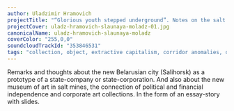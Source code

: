 ```yaml
---
author: Uladzimir Hramovich
projectTitle: "“Glorious youth stepped underground”. Notes on the salt galleries as museums of the corporation-state"
projectCover: uladz-hramovich-slaunaya-moladz-01.jpg
canonicalName: uladz-hramovich-slaunaya-moladz
coverColor: "255,0,0"
soundcloudTrackId: "353846531"
tags: "collection, object, extractive capitalism, corridor anomalies, outsourcing"
---
```


Remarks and thoughts about the new Belarusian city (Salihorsk) as a prototype of a state-company or state-corporation. And also about the new museum of art in salt mines, the connection of political and financial independence and corporate art collections.
In the form of an essay-story with slides.
